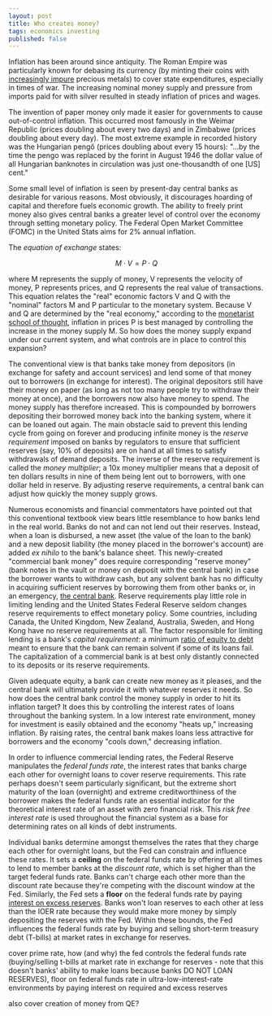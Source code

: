 ```yaml
---
layout: post
title: Who creates money?
tags: economics investing
published: false
---
```


Inflation has been around since antiquity. The Roman Empire was particularly known for debasing its currency (by minting their coins with [increasingly impure](https://upload.wikimedia.org/wikipedia/commons/8/81/Fineness_of_early_Roman_Imperial_silver_coins.png) precious metals) to cover state expenditures, especially in times of war. The increasing nominal money supply and pressure from imports paid for with silver resulted in steady inflation of prices and wages.

The invention of paper money only made it easier for governments to cause out-of-control inflation. This occurred most famously in the Weimar Republic (prices doubling about every two days) and in Zimbabwe (prices doubling about every day). The most extreme example in recorded history was the Hungarian pengő (prices doubling about every 15 hours): "...by the time the pengo was replaced by the forint in August 1946 the dollar value of all Hungarian banknotes in circulation was just one-thousandth of one \[US] cent."

Some small level of inflation is seen by present-day central banks as desirable for various reasons. Most obviously, it discourages hoarding of capital and therefore fuels economic growth. The ability to freely print money also gives central banks a greater level of control over the economy through setting monetary policy. The Federal Open Market Committee (FOMC) in the United Stats aims for 2% annual inflation.

The *equation of exchange* states:

$$M \cdot V = P \cdot Q$$

where M represents the supply of money, V represents the velocity of money, P represents prices, and Q represents the real value of transactions. This equation relates the "real" economic factors V and Q with the "nominal" factors M and P particular to the monetary system. Because V and Q are determined by the "real economy," according to the [monetarist school of thought](https://en.wikipedia.org/wiki/Monetarism), inflation in prices P is best managed by controlling the increase in the money supply M. So how does the money supply expand under our current system, and what controls are in place to control this expansion?

The conventional view is that banks take money from depositors (in exchange for safety and account services) and lend some of that money out to borrowers (in exchange for interest). The original depositors still have their money on paper (as long as not too many people try to withdraw their money at once), and the borrowers now also have money to spend. The money supply has therefore increased. This is compounded by borrowers depositing their borrowed money back into the banking system, where it can be loaned out again. The main obstacle said to prevent this lending cycle from going on forever and producing infinite money is the *reserve requirement* imposed on banks by regulators to ensure that sufficient reserves (say, 10% of deposits) are on hand at all times to satisfy withdrawals of demand deposits. The inverse of the reserve requirement is called the *money multiplier*; a 10x money multiplier means that a deposit of ten dollars results in nine of them being lent out to borrowers, with one dollar held in reserve. By adjusting reserve requirements, a central bank can adjust how quickly the money supply grows.

Numerous economists and financial commentators have pointed out that this conventional textbook view bears little resemblance to how banks lend in the real world. Banks do not and can not lend out their reserves. Instead, when a loan is disbursed, a new asset (the value of the loan to the bank) and a new deposit liability (the money placed in the borrower's account) are added *ex nihilo* to the bank's balance sheet. This newly-created "commercial bank money" does require corresponding "reserve money" (bank notes in the vault or money on deposit with the central bank) in case the borrower wants to withdraw cash, but any solvent bank has no difficulty in acquiring sufficient reserves by borrowing them from other banks or, in an emergency, [the central bank](https://en.wikipedia.org/wiki/Lender_of_last_resort). Reserve requirements play little role in limiting lending and the United States Federal Reserve seldom changes reserve requirements to effect monetary policy. Some countries, including Canada, the United Kingdom, New Zealand, Australia, Sweden, and Hong Kong have no reserve requirements at all. The factor responsible for limiting lending is a bank's *capital requirement*: a minimum [ratio of equity to debt](https://en.wikipedia.org/wiki/Capital_adequacy_ratio) meant to ensure that the bank can remain solvent if some of its loans fail. The capitalization of a commercial bank is at best only distantly connected to its deposits or its reserve requirements. 

Given adequate equity, a bank can create new money as it pleases, and the central bank will ultimately provide it with whatever reserves it needs. So how does the central bank control the money supply in order to hit its inflation target? It does this by controlling the interest rates of loans throughout the banking system. In a low interest rate environment, money for investment is easily obtained and the economy "heats up," increasing inflation. By raising rates, the central bank makes loans less attractive for borrowers and the economy "cools down," decreasing inflation. 

In order to influence commercial lending rates, the Federal Reserve manipulates the *federal funds rate*, the interest rates that banks charge each other for overnight loans to cover reserve requirements. This rate perhaps doesn't seem particularly significant, but the extreme short maturity of the loan (overnight) and extreme creditworthiness of the borrower makes the federal funds rate an essential indicator for the theoretical interest rate of an asset with zero financial risk. This *risk free interest rate* is used throughout the financial system as a base for determining rates on all kinds of debt instruments. 

Individual banks determine amongst themselves the rates that they charge each other for overnight loans, but the Fed can constrain and influence these rates. It sets a **ceiling** on the federal funds rate by offering at all times to lend to member banks at the *discount rate*, which is set higher than the target federal funds rate. Banks can't charge each other more than the discount rate because they're competing with the discount window at the Fed. Similarly, the Fed sets a **floor** on the federal funds rate by paying [interest on excess reserves](https://www.federalreserve.gov/monetarypolicy/reqresbalances.htm). Banks won't loan reserves to each other at less than the IOER rate because they would make more money by simply depositing the reserves with the Fed. Within these bounds, the Fed influences the federal funds rate by buying and selling short-term treasury debt (T-bills) at market rates in exchange for reserves.



cover prime rate, how (and why) the fed controls the federal funds rate (buying/selling t-bills at market rate in exchange for reserves - note that this doesn't banks' ability to make loans because banks DO NOT LOAN RESERVES), floor on federal funds rate in ultra-low-interest-rate environments by paying interest on required and excess reserves

also cover creation of money from QE?
